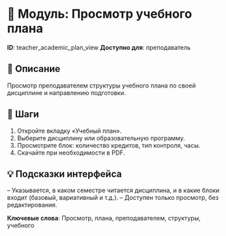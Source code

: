 # 📘 Модуль: Просмотр учебного плана
**ID**: teacher_academic_plan_view
**Доступно для**: преподаватель

## 📝 Описание
Просмотр преподавателем структуры учебного плана по своей дисциплине и направлению подготовки.

## 🩜 Шаги
1. Откройте вкладку «Учебный план».
2. Выберите дисциплину или образовательную программу.
3. Просмотрите блок: количество кредитов, тип контроля, часы.
4. Скачайте при необходимости в PDF.

## 💡 Подсказки интерфейса
– Указывается, в каком семестре читается дисциплина, и в какие блоки входит (базовый, вариативный и т.д.).
– Доступен только просмотр, без редактирования.

**Ключевые слова**: Просмотр, плана, преподавателем, структуры, учебного
